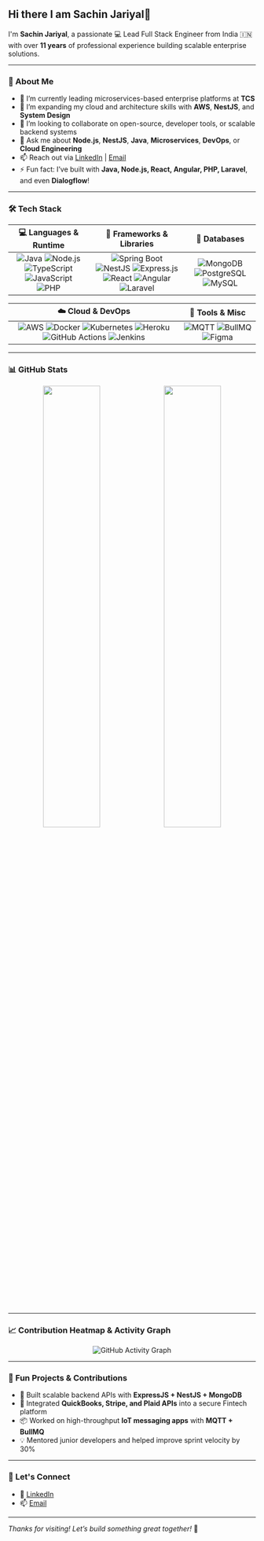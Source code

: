 ## Hi there I am Sachin Jariyal👋

<!--
**sachin-jariyal/sachin-jariyal** is a ✨ _special_ ✨ repository because its `README.md` (this file) appears on your GitHub profile.
-->

I'm **Sachin Jariyal**, a passionate 💻 Lead Full Stack Engineer from India 🇮🇳 with over **11 years** of professional experience building scalable enterprise solutions.

---

### 🚀 About Me

- 🔭 I’m currently leading microservices-based enterprise platforms at **TCS**
- 🌱 I’m expanding my cloud and architecture skills with **AWS**, **NestJS**, and **System Design**
- 👯 I’m looking to collaborate on open-source, developer tools, or scalable backend systems
- 💬 Ask me about **Node.js**, **NestJS**, **Java**, **Microservices**, **DevOps**, or **Cloud Engineering**
- 📫 Reach out via [LinkedIn](https://linkedin.com/in/sachin-jariyal) | [Email](mailto:sachinjariyal9@gmail.com)
- ⚡ Fun fact: I’ve built with **Java, Node.js, React, Angular, PHP, Laravel**, and even **Dialogflow**!

---

### 🛠️ Tech Stack

| 💻 Languages & Runtime | 🚀 Frameworks & Libraries | 🧠 Databases |
|:----------------------:|:-------------------------:|:------------:|
| ![Java](https://img.shields.io/badge/Java-blue?logo=java&logoColor=white) ![Node.js](https://img.shields.io/badge/Node.js-339933?logo=node.js&logoColor=white) ![TypeScript](https://img.shields.io/badge/TypeScript-007ACC?logo=typescript&logoColor=white) ![JavaScript](https://img.shields.io/badge/JavaScript-F7DF1E?logo=javascript&logoColor=black) ![PHP](https://img.shields.io/badge/PHP-777BB4?logo=php&logoColor=white) | ![Spring Boot](https://img.shields.io/badge/Spring_Boot-6DB33F?logo=spring&logoColor=white) ![NestJS](https://img.shields.io/badge/NestJS-E0234E?logo=nestjs&logoColor=white) ![Express.js](https://img.shields.io/badge/Express.js-000000?logo=express&logoColor=white) ![React](https://img.shields.io/badge/React-61DAFB?logo=react&logoColor=black) ![Angular](https://img.shields.io/badge/Angular-DD0031?logo=angular&logoColor=white) ![Laravel](https://img.shields.io/badge/Laravel-FF2D20?logo=laravel&logoColor=white) | ![MongoDB](https://img.shields.io/badge/MongoDB-47A248?logo=mongodb&logoColor=white) ![PostgreSQL](https://img.shields.io/badge/PostgreSQL-336791?logo=postgresql&logoColor=white) ![MySQL](https://img.shields.io/badge/MySQL-4479A1?logo=mysql&logoColor=white) |

| ☁️ Cloud & DevOps | 🧰 Tools & Misc |
|:------------------:|:--------------:|
| ![AWS](https://img.shields.io/badge/AWS-232F3E?logo=amazonaws&logoColor=white) ![Docker](https://img.shields.io/badge/Docker-2496ED?logo=docker&logoColor=white) ![Kubernetes](https://img.shields.io/badge/Kubernetes-326CE5?logo=kubernetes&logoColor=white) ![Heroku](https://img.shields.io/badge/Heroku-430098?logo=heroku&logoColor=white) ![GitHub Actions](https://img.shields.io/badge/GitHub_Actions-2088FF?logo=githubactions&logoColor=white) ![Jenkins](https://img.shields.io/badge/Jenkins-D24939?logo=jenkins&logoColor=white) | ![MQTT](https://img.shields.io/badge/MQTT-660066?logo=iot&logoColor=white) ![BullMQ](https://img.shields.io/badge/BullMQ-DD0000?logo=nodedotjs&logoColor=white) ![Figma](https://img.shields.io/badge/Figma-F24E1E?logo=figma&logoColor=white) |

---

### 📊 GitHub Stats

<p align="center">
  <img src="https://github-readme-stats.vercel.app/api?username=sachin-jariyal&show_icons=true&theme=tokyonight" width="48%" />
  <img src="https://github-readme-streak-stats.demolab.com?user=sachin-jariyal&theme=tokyonight" width="48%" />
</p>

---

### 📈 Contribution Heatmap & Activity Graph

<p align="center">
  <img src="https://github-readme-activity-graph.vercel.app/graph?username=sachin-jariyal&theme=tokyo-night&area=true&hide_border=true" alt="GitHub Activity Graph" />
</p>

---

### 🧠 Fun Projects & Contributions

- 🔧 Built scalable backend APIs with **ExpressJS + NestJS + MongoDB**
- 🧾 Integrated **QuickBooks, Stripe, and Plaid APIs** into a secure Fintech platform
- 📦 Worked on high-throughput **IoT messaging apps** with **MQTT + BullMQ**
- 💡 Mentored junior developers and helped improve sprint velocity by 30%

---

### 🤝 Let's Connect

- 🔗 [LinkedIn](https://linkedin.com/in/sachin-jariyal)
- 📫 [Email](mailto:sachinjariyal9@gmail.com)

---

_Thanks for visiting! Let’s build something great together!_ 🚀
